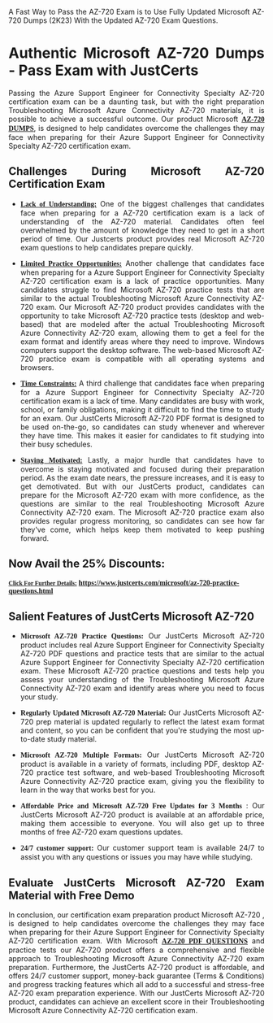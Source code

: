 <p dir="auto" style="text-align: justify;">A Fast Way to Pass the AZ-720 Exam is to Use Fully Updated Microsoft AZ-720 Dumps (2K23) With the Updated AZ-720 Exam Questions.</p>

<h1 style="text-align: justify;"><strong>Authentic Microsoft AZ-720 Dumps - Pass Exam with JustCerts</strong></h1>

<p style="text-align: justify;">Passing the Azure Support Engineer for Connectivity Specialty AZ-720 certification exam can be a daunting task, but with the right preparation Troubleshooting Microsoft Azure Connectivity AZ-720 materials, it is possible to achieve a successful outcome. Our product Microsoft <strong><a href="https://www.justcerts.com/microsoft/az-720-practice-questions.html"><span style="font-family:Georgia,serif;"><u>AZ-720 DUMPS</u></span></a></strong>, is designed to help candidates overcome the challenges they may face when preparing for their Azure Support Engineer for Connectivity Specialty AZ-720 certification exam.</p>

<h2 style="text-align: justify;"><strong>Challenges During Microsoft AZ-720 Certification Exam</strong></h2>

<ul>
	<li style="text-align: justify;"><u><span style="font-family:Georgia,serif;"><strong>Lack of Understanding:</strong></span></u> One of the biggest challenges that candidates face when preparing for a AZ-720 certification exam is a lack of understanding of the AZ-720 material. Candidates often feel overwhelmed by the amount of knowledge they need to get in a short period of time. Our Justcerts product provides real Microsoft AZ-720 exam questions to help candidates prepare quickly.</li>
</ul>

<ul>
	<li style="text-align: justify;"><u><span style="font-family:Georgia,serif;"><strong>Limited Practice Opportunities:</strong></span></u> Another challenge that candidates face when preparing for a Azure Support Engineer for Connectivity Specialty AZ-720 certification exam is a lack of practice opportunities. Many candidates struggle to find Microsoft AZ-720 practice tests that are similar to the actual Troubleshooting Microsoft Azure Connectivity AZ-720 exam. Our Microsoft AZ-720 product provides candidates with the opportunity to take Microsoft AZ-720 practice tests (desktop and web-based) that are modeled after the actual Troubleshooting Microsoft Azure Connectivity AZ-720 exam, allowing them to get a feel for the exam format and identify areas where they need to improve. Windows computers support the desktop software. The web-based Microsoft AZ-720 practice exam is compatible with all operating systems and browsers.</li>
</ul>

<ul>
	<li style="text-align: justify;"><u><span style="font-family:Georgia,serif;"><strong>Time Constraints:</strong></span></u> A third challenge that candidates face when preparing for a Azure Support Engineer for Connectivity Specialty AZ-720 certification exam is a lack of time. Many candidates are busy with work, school, or family obligations, making it difficult to find the time to study for an exam. Our JustCerts Microsoft AZ-720 PDF format is designed to be used on-the-go, so candidates can study whenever and wherever they have time. This makes it easier for candidates to fit studying into their busy schedules.</li>
</ul>

<ul>
	<li style="text-align: justify;"><u><span style="font-family:Georgia,serif;"><strong>Staying Motivated:</strong></span></u> Lastly, a major hurdle that candidates have to overcome is staying motivated and focused during their preparation period. As the exam date nears, the pressure increases, and it is easy to get demotivated. But with our JustCerts product, candidates can prepare for the Microsoft AZ-720 exam with more confidence, as the questions are similar to the real Troubleshooting Microsoft Azure Connectivity AZ-720 exam. The Microsoft AZ-720 practice exam also provides regular progress monitoring, so candidates can see how far they've come, which helps keep them motivated to keep pushing forward.</li>
</ul>

<h2 style="text-align: justify;"><strong>Now Avail the 25% Discounts:</strong></h2>

<p><span style="font-size:12px;"><u><span style="font-family:Georgia,serif;"><strong>Click For Further Details:</strong></span></u></span><span style="font-size:14px;"><span style="font-family:Georgia,serif;"><strong> <a href="https://www.justcerts.com/microsoft/az-720-practice-questions.html">https://www.justcerts.com/microsoft/az-720-practice-questions.html</a></strong></span></span></p>

<h2 style="text-align: justify;"><strong>Salient Features of JustCerts Microsoft AZ-720</strong></h2>

<ul>
	<li style="text-align: justify;"><span style="font-family:Georgia,serif;"><strong>Microsoft AZ-720 Practice Questions:</strong></span> Our JustCerts Microsoft AZ-720 product includes real Azure Support Engineer for Connectivity Specialty AZ-720 PDF questions and practice tests that are similar to the actual Azure Support Engineer for Connectivity Specialty AZ-720 certification exam. These Microsoft AZ-720 practice questions and tests help you assess your understanding of the Troubleshooting Microsoft Azure Connectivity AZ-720 exam and identify areas where you need to focus your study.</li>
</ul>

<ul>
	<li style="text-align: justify;"><span style="font-family:Georgia,serif;"><strong>Regularly Updated Microsoft AZ-720 Material:</strong></span> Our JustCerts Microsoft AZ-720 prep material is updated regularly to reflect the latest exam format and content, so you can be confident that you're studying the most up-to-date study material.</li>
</ul>

<ul>
	<li style="text-align: justify;"><span style="font-family:Georgia,serif;"><strong>Microsoft AZ-720 Multiple Formats:</strong></span> Our JustCerts Microsoft AZ-720 product is available in a variety of formats, including PDF, desktop AZ-720 practice test software, and web-based Troubleshooting Microsoft Azure Connectivity AZ-720 practice exam, giving you the flexibility to learn in the way that works best for you.</li>
</ul>

<ul>
	<li style="text-align: justify;"><span style="font-family:Georgia,serif;"><strong>Affordable Price and Microsoft AZ-720 Free Updates for 3 Months</strong></span> : Our JustCerts Microsoft AZ-720 product is available at an affordable price, making them accessible to everyone. You will also get up to three months of free AZ-720 exam questions updates.</li>
</ul>

<ul>
	<li style="text-align: justify;"><span style="font-family:Georgia,serif;"><strong>24/7 customer support:</strong></span> Our customer support team is available 24/7 to assist you with any questions or issues you may have while studying.</li>
</ul>

<h2 style="text-align: justify;"><strong>Evaluate JustCerts Microsoft AZ-720 Exam Material with Free Demo</strong></h2>

<p style="text-align: justify;">In conclusion, our certification exam preparation product Microsoft AZ-720 , is designed to help candidates overcome the challenges they may face when preparing for their Azure Support Engineer for Connectivity Specialty AZ-720 certification exam. With Microsoft <a href="https://www.justcerts.com/microsoft/az-720-practice-questions.html"><u><strong><span style="font-family:Georgia,serif;">AZ-720 PDF QUESTIONS</span></strong></u></a> and practice tests our AZ-720 product offers a comprehensive and flexible approach to Troubleshooting Microsoft Azure Connectivity AZ-720 exam preparation. Furthermore, the JustCerts AZ-720 product is affordable, and offers 24/7 customer support, money-back guarantee (Terms & Conditions) and progress tracking features which all add to a successful and stress-free AZ-720 exam preparation experience. With our JustCerts Microsoft AZ-720 product, candidates can achieve an excellent score in their Troubleshooting Microsoft Azure Connectivity AZ-720 certification exam.</p>
